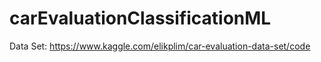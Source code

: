 # carEvaluationClassificationML

Data Set: https://www.kaggle.com/elikplim/car-evaluation-data-set/code
